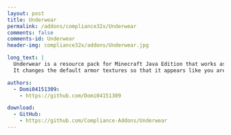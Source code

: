 ```yaml
---
layout: post
title: Underwear
permalink: /addons/compliance32x/Underwear
comments: false
comments-id: Underwear
header-img: compliance32x/addons/Underwear.jpg

long_text: |
  Underwear is a resource pack for Minecraft Java Edition that works as an add-on for Compliance 32x.
  It changes the default armor textures so that it appears like you are wearing chain mail underneath.

authors:
  - Domi04151309:
    - https://github.com/Domi04151309

download:
  - GitHub:
    - https://github.com/Compliance-Addons/Underwear
---
```

